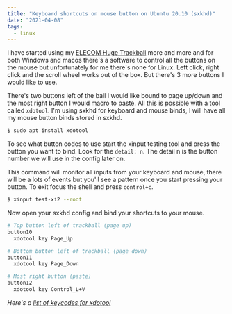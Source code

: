 ```yaml
---
title: "Keyboard shortcuts on mouse button on Ubuntu 20.10 (sxkhd)"
date: "2021-04-08"
tags:
  - linux
---
```


I have started using my [ELECOM Huge
Trackball](https://www.amazon.com/ELECOM-M-HT1DRBK-Wireless-Trackball-Mouse/dp/B0735584RM) more and more and for both
Windows and macos there's a software to control all the buttons on the mouse
but unfortunately for me there's none for Linux. Left click, right click and
the scroll wheel works out of the box. But there's 3 more buttons I would like
to use.

There's two buttons left of the ball I would like bound to page up/down and the
most right button I would macro to paste. All this is possible with a tool
called `xdotool`. I'm using sxkhd for keyboard and mouse binds, I will have all
my mouse button binds stored in sxkhd.

```sh
$ sudo apt install xdotool
```

To see what button codes to use start the xinput testing tool and press the
button you want to bind. Look for the `detail: n`. The detail n is the button
number we will use in the config later on.

This command will monitor all inputs from your keyboard and mouse, there will
be a lots of events but you'll see a pattern once you start pressing your
button. To exit focus the shell and press `control+c`.

```sh
$ xinput test-xi2 --root
```

Now open your sxkhd config and bind your shortcuts to your mouse.

```sh
# Top button left of trackball (page up)
button10
  xdotool key Page_Up

# Bottom button left of trackball (page down)
button11
  xdotool key Page_Down

# Most right button (paste)
button12
  xdotool key Control_L+V
```

_Here's a [list of keycodes for xdotool](https://gitlab.com/cunidev/gestures/-/wikis/xdotool-list-of-key-codes)_

